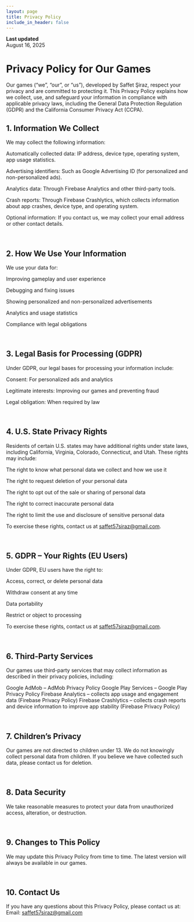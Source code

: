 ```yaml
---
layout: page
title: Privacy Policy
include_in_header: false
---
```


**Last updated**  
August 16, 2025

# Privacy Policy for Our Games
Our games (“we”, “our”, or “us”), developed by Saffet Şiraz, respect your privacy and are committed to protecting it. This Privacy Policy explains how we collect, use, and safeguard your information in compliance with applicable privacy laws, including the General Data Protection Regulation (GDPR) and the California Consumer Privacy Act (CCPA).


## 1. Information We Collect
We may collect the following information:

Automatically collected data: IP address, device type, operating system, app usage statistics.

Advertising identifiers: Such as Google Advertising ID (for personalized and non-personalized ads).

Analytics data: Through Firebase Analytics and other third-party tools.

Crash reports: Through Firebase Crashlytics, which collects information about app crashes, device type, and operating system.

Optional information: If you contact us, we may collect your email address or other contact details.

<br>

## 2. How We Use Your Information
We use your data for:

Improving gameplay and user experience

Debugging and fixing issues

Showing personalized and non-personalized advertisements

Analytics and usage statistics

Compliance with legal obligations

<br>

## 3. Legal Basis for Processing (GDPR)
Under GDPR, our legal bases for processing your information include:

Consent: For personalized ads and analytics

Legitimate interests: Improving our games and preventing fraud

Legal obligation: When required by law

<br>

## 4. U.S. State Privacy Rights
Residents of certain U.S. states may have additional rights under state laws, including California, Virginia, Colorado, Connecticut, and Utah. These rights may include:

The right to know what personal data we collect and how we use it

The right to request deletion of your personal data

The right to opt out of the sale or sharing of personal data

The right to correct inaccurate personal data

The right to limit the use and disclosure of sensitive personal data

To exercise these rights, contact us at saffet57siraz@gmail.com.

<br>

## 5. GDPR – Your Rights (EU Users)
Under GDPR, EU users have the right to:

Access, correct, or delete personal data

Withdraw consent at any time

Data portability

Restrict or object to processing

To exercise these rights, contact us at saffet57siraz@gmail.com.

<br>

## 6. Third-Party Services
Our games use third-party services that may collect information as described in their privacy policies, including:

Google AdMob – AdMob Privacy Policy
Google Play Services – Google Play Privacy Policy
Firebase Analytics – collects app usage and engagement data (Firebase Privacy Policy)
Firebase Crashlytics – collects crash reports and device information to improve app stability (Firebase Privacy Policy)

<br>

## 7. Children’s Privacy
Our games are not directed to children under 13. We do not knowingly collect personal data from children. If you believe we have collected such data, please contact us for deletion.

<br>

## 8. Data Security
We take reasonable measures to protect your data from unauthorized access, alteration, or destruction.

<br>

## 9. Changes to This Policy
We may update this Privacy Policy from time to time. The latest version will always be available in our games.

<br>

## 10. Contact Us
If you have any questions about this Privacy Policy, please contact us at:
Email: saffet57siraz@gmail.com
